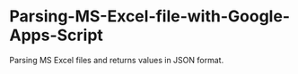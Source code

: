 # Parsing-MS-Excel-file-with-Google-Apps-Script
Parsing MS Excel files and returns values in JSON format.
